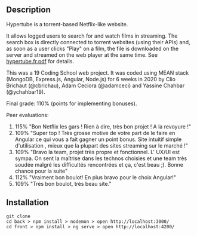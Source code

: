 ## Description

Hypertube is a torrent-based Netflix-like website.

It allows logged users to search for and watch films in streaming. The search box is directly connected to torrent websites (using their APIs) and, as soon as a user clicks "Play" on a film, the file is downloaded on the server and streamed on the web player at the same time. See [hypertube.fr.pdf](../blob/master/hypertube.fr.pdf) for details.

This was a 19 Coding School web project. It was coded using MEAN stack (MongoDB, Express.js, Angular, Node.js) for 6 weeks in 2020 by Clio Brichaut (@cbrichau), Adam Ceciora (@adamceci) and Yassine Chahbar (@ychahbar19).

Final grade: 110% (points for implementing bonuses).

Peer evaluations:
1) 115% "Bon Netflix les gars ! Rien à dire, très bon projet ! A la revoyure !"
2) 109% "Super top ! Très grosse motive de votre part de le faire en Angular ce qui vous a fait gagner un point bonus. Site intuitif simple d'utilisation , mieux que la plupart des sites streaming sur le marché !"
3) 109% "Bravo la team, projet très propre et fonctionnel. L' UX/UI est sympa. On sent la maîtrise dans les technos choisies et une team très soudée malgré les difficultés rencontrées et ça, c'est beau ;). Bonne chance pour la suite"
4) 112% "Vraiment bon boulot! En plus bravo pour le choix Angular!"
5) 109% "Très bon boulot, très beau site."

## Installation

```
git clone
cd back > npm install > nodemon > open http://localhost:3000/
cd front > npm install > ng serve > open http://localhost:4200/
```
